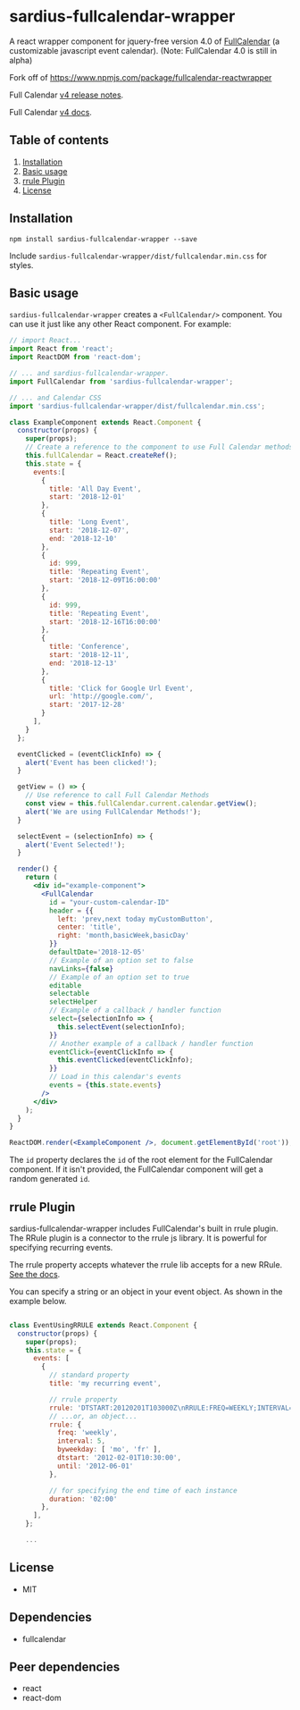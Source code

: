 # sardius-fullcalendar-wrapper

A react wrapper component for jquery-free version 4.0 of [FullCalendar](https://fullcalendar.io/) (a customizable javascript event calendar). 
(Note: FullCalendar 4.0 is still in alpha)

Fork off of https://www.npmjs.com/package/fullcalendar-reactwrapper

Full Calendar [v4 release notes](https://fullcalendar.io/docs/v4/release-notes).

Full Calendar [v4 docs](https://fullcalendar.io/docs/v4#toc).

## Table of contents
1. [Installation](#installation)
2. [Basic usage](#basic-usage)
3. [rrule Plugin](#rrule-plugin)
4. [License](#license)


## Installation 

`npm install sardius-fullcalendar-wrapper --save`

Include `sardius-fullcalendar-wrapper/dist/fullcalendar.min.css` for styles.

## Basic usage

`sardius-fullcalendar-wrapper` creates a `<FullCalendar/>` component. You can use it just like any other React component. For example:
 
```jsx
// import React...
import React from 'react';
import ReactDOM from 'react-dom';

// ... and sardius-fullcalendar-wrapper.
import FullCalendar from 'sardius-fullcalendar-wrapper';

// ... and Calendar CSS
import 'sardius-fullcalendar-wrapper/dist/fullcalendar.min.css';

class ExampleComponent extends React.Component {
  constructor(props) {
    super(props);
    // Create a reference to the component to use Full Calendar methods
    this.fullCalendar = React.createRef();
    this.state = {
      events:[
        {
          title: 'All Day Event',
          start: '2018-12-01'
        },
        {
          title: 'Long Event',
          start: '2018-12-07',
          end: '2018-12-10'
        },
        {
          id: 999,
          title: 'Repeating Event',
          start: '2018-12-09T16:00:00'
        },
        {
          id: 999,
          title: 'Repeating Event',
          start: '2018-12-16T16:00:00'
        },
        {
          title: 'Conference',
          start: '2018-12-11',
          end: '2018-12-13'
        },
        {
          title: 'Click for Google Url Event',
          url: 'http://google.com/',
          start: '2017-12-28'
        }
      ],		
    }
  };

  eventClicked = (eventClickInfo) => {
    alert('Event has been clicked!');
  }

  getView = () => {
    // Use reference to call Full Calendar Methods
    const view = this.fullCalendar.current.calendar.getView();
    alert('We are using FullCalendar Methods!');
  }

  selectEvent = (selectionInfo) => {
    alert('Event Selected!');
  }

  render() {
    return (
      <div id="example-component">
        <FullCalendar
          id = "your-custom-calendar-ID"
          header = {{
            left: 'prev,next today myCustomButton',
            center: 'title',
            right: 'month,basicWeek,basicDay'
          }}
          defaultDate='2018-12-05'
          // Example of an option set to false
          navLinks={false}
          // Example of an option set to true
          editable
          selectable
          selectHelper
          // Example of a callback / handler function
          select={selectionInfo => {
            this.selectEvent(selectionInfo);
          }}
          // Another example of a callback / handler function
          eventClick={eventClickInfo => {
            this.eventClicked(eventClickInfo);
          }}
          // Load in this calendar's events
          events = {this.state.events} 
        />
      </div>
    );
  }
}

ReactDOM.render(<ExampleComponent />, document.getElementById('root'));
```

The `id` property declares the `id` of the root element for the FullCalendar component. 
If it isn't provided, the FullCalendar component will get a random generated `id`.

## rrule Plugin

sardius-fullcalendar-wrapper includes FullCalendar's built in rrule plugin. 
The RRule plugin is a connector to the rrule js library. It is powerful for specifying recurring events.

The rrule property accepts whatever the rrule lib accepts for a new RRule. 
[See the docs](https://github.com/jakubroztocil/rrule). 

You can specify a string or an object in your event object. As shown in the example below.

```jsx

class EventUsingRRULE extends React.Component {
  constructor(props) {
    super(props);
    this.state = {
      events: [
        {
          // standard property
          title: 'my recurring event',

          // rrule property
          rrule: 'DTSTART:20120201T103000Z\nRRULE:FREQ=WEEKLY;INTERVAL=5;UNTIL=20120601;BYDAY=MO,FR',
          // ...or, an object...
          rrule: {
            freq: 'weekly',
            interval: 5,
            byweekday: [ 'mo', 'fr' ],
            dtstart: '2012-02-01T10:30:00',
            until: '2012-06-01'
          },

          // for specifying the end time of each instance
          duration: '02:00'
        },
      ],
    };

    ...
```

## License 
* MIT

## Dependencies

* fullcalendar

## Peer dependencies 

* react
* react-dom
